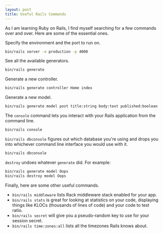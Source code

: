 ```yaml
---
layout: post
title: Useful Rails Commands
---
```


As I am learning Ruby on Rails, I find myself searching for a few commands over and over. Here are some of the essential ones. 

Specify the environment and the port to run on.

```bash
bin/rails server -e production -p 4000
```

See all the available generators.

```bash
bin/rails generate
```

Generate a new controller.

```bash
bin/rails generate controller Home index
```

Generate a new model.

```bash
bin/rails generate model post title:string body:text published:boolean
```

The `console` command lets you interact with your Rails application from the command line. 

```bash
bin/rails console
```

`bin/rails dbconsole` figures out which database you're using and drops you into whichever command line interface you would use with it.

```bash
bin/rails dbconsole
```

`destroy` undoes whatever `generate` did. For example:

```bash
bin/rails generate model Oops
bin/rails destroy model Oops
```

Finally, here are some other useful commands. 

- `bin/rails middleware` lists Rack middleware stack enabled for your app.
- `bin/rails stats` is great for looking at statistics on your code, displaying things like KLOCs (thousands of lines of code) and your code to test ratio.
- `bin/rails secret` will give you a pseudo-random key to use for your session secret.
- `bin/rails time:zones:all` lists all the timezones Rails knows about.